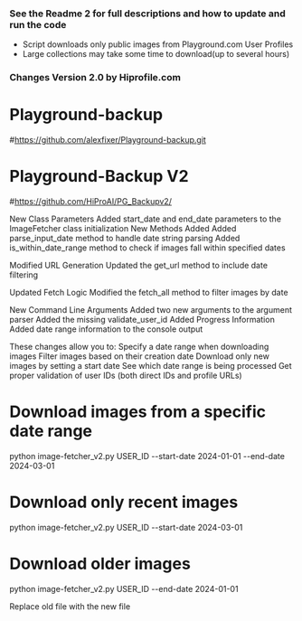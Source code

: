 ### See the Readme 2 for full descriptions and how to update and run the code
- Script downloads only public images from Playground.com User Profiles
- Large collections may take some time to download(up to several hours)


### Changes Version 2.0 by Hiprofile.com 
# Playground-backup
#https://github.com/alexfixer/Playground-backup.git
# Playground-Backup V2
#https://github.com/HiProAI/PG_Backupv2/

New Class Parameters
Added start_date and end_date parameters to the ImageFetcher class initialization
New Methods Added
Added parse_input_date method to handle date string parsing
Added is_within_date_range method to check if images fall within specified dates

Modified URL Generation
Updated the get_url method to include date filtering

Updated Fetch Logic
Modified the fetch_all method to filter images by date

New Command Line Arguments
Added two new arguments to the argument parser
Added the missing validate_user_id 
Added Progress Information
Added date range information to the console output

These changes allow you to:
Specify a date range when downloading images
Filter images based on their creation date
Download only new images by setting a start date
See which date range is being processed
Get proper validation of user IDs (both direct IDs and profile URLs)

# Download images from a specific date range
python image-fetcher_v2.py USER_ID --start-date 2024-01-01 --end-date 2024-03-01

# Download only recent images
python image-fetcher_v2.py USER_ID --start-date 2024-03-01

# Download older images
python image-fetcher_v2.py USER_ID --end-date 2024-01-01

Replace old file with the new file
